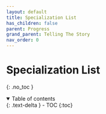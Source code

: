 ```yaml
---
layout: default
title: Specialization List
has_children: false
parent: Progress
grand_parent: Telling The Story
nav_order: 0
---
```

# Specialization List
{: .no_toc }


<details open markdown="block">
  <summary>
    Table of contents
  </summary>
  {: .text-delta }
- TOC
{:toc}
</details>


